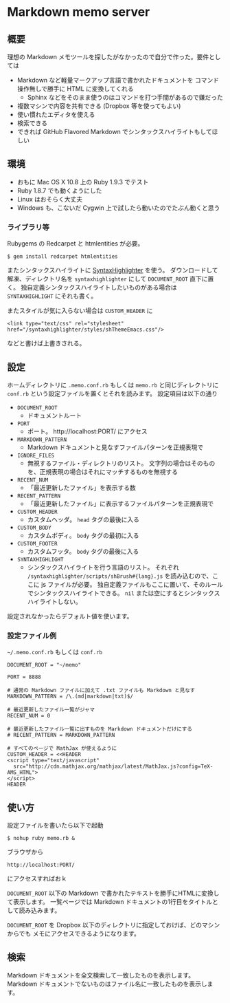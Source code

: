 Markdown memo server
====

概要
----

理想の Markdown メモツールを探したがなかったので自分で作った。要件としては

- Markdown など軽量マークアップ言語で書かれたドキュメントを
  コマンド操作無しで勝手に HTML に変換してくれる
    - Sphinx などをそのまま使うのはコマンドを打つ手間があるので嫌だった
- 複数マシンで内容を共有できる (Dropbox 等を使ってもよい)
- 使い慣れたエディタを使える
- 検索できる
- できれば GitHub Flavored Markdown でシンタックスハイライトもしてほしい

環境
----

- おもに Mac OS X 10.8 上の Ruby 1.9.3 でテスト
- Ruby 1.8.7 でも動くようにした
- Linux はおそらく大丈夫
- Windows も、こないだ Cygwin 上で試したら動いたのでたぶん動くと思う

### ライブラリ等

Rubygems の Redcarpet と htmlentities が必要。

    $ gem install redcarpet htmlentities

またシンタックスハイライトに [SyntaxHighlighter](http://alexgorbatchev.com/SyntaxHighlighter/) を使う。
ダウンロードして解凍、ディレクトリ名を `syntaxhighlighter` にして `DOCUMENT_ROOT` 直下に置く。
独自定義シンタックスハイライトしたいものがある場合は `SYNTAXHIGHLIGHT` にそれも書く。

またスタイルが気に入らない場合は `CUSTOM_HEADER` に

    <link type="text/css" rel="stylesheet" href="/syntaxhighlighter/styles/shThemeEmacs.css"/>

などと書けば上書きされる。

設定
----

ホームディレクトリに `.memo.conf.rb` もしくは
`memo.rb` と同じディレクトリに `conf.rb` という設定ファイルを置くとそれを読みます。
設定項目は以下の通り

- `DOCUMENT_ROOT`
    - ドキュメントルート
- `PORT`
    - ポート。 http://localhost:PORT/ にアクセス
- `MARKDOWN_PATTERN`
    - Markdown ドキュメントと見なすファイルパターンを正規表現で
- `IGNORE_FILES`
    - 無視するファイル・ディレクトリのリスト。
      文字列の場合はそのものを、正規表現の場合はそれにマッチするものを無視する
- `RECENT_NUM`
    - 「最近更新したファイル」を表示する数
- `RECENT_PATTERN`
    - 「最近更新したファイル」に表示するファイルパターンを正規表現で
- `CUSTOM_HEADER`
    - カスタムヘッダ。 `head` タグの最後に入る
- `CUSTOM_BODY`
    - カスタムボディ。 `body` タグの最初に入る
- `CUSTOM_FOOTER`
    - カスタムフッタ。 `body` タグの最後に入る
- `SYNTAXHIGHLIGHT`
    - シンタックスハイライトを行う言語のリスト。
      それぞれ `/syntaxhighlighter/scripts/shBrush#{lang}.js` を読み込むので、ここに js ファイルが必要。
      独自定義ファイルもここに置いて、そのルールでシンタックスハイライトできる。
      `nil` または空にするとシンタックスハイライトしない。

設定されなかったらデフォルト値を使います。

### 設定ファイル例

`~/.memo.conf.rb` もしくは `conf.rb`

    DOCUMENT_ROOT = "~/memo"

    PORT = 8888

    # 通常の Markdown ファイルに加えて .txt ファイルも Markdown と見なす
    MARKDOWN_PATTERN = /\.(md|markdown|txt)$/

    # 最近更新したファイル一覧がジャマ
    RECENT_NUM = 0

    # 最近更新したファイル一覧に出すものを Markdown ドキュメントだけにする
    # RECENT_PATTERN = MARKDOWN_PATTERN

    # すべてのページで MathJax が使えるように
    CUSTOM_HEADER = <<HEADER
    <script type="text/javascript"
      src="http://cdn.mathjax.org/mathjax/latest/MathJax.js?config=TeX-AMS_HTML">
    </script>
    HEADER

使い方
----

設定ファイルを書いたら以下で起動

    $ nohup ruby memo.rb &

ブラウザから

    http://localhost:PORT/

にアクセスすればおｋ

`DOCUMENT_ROOT` 以下の Markdown で書かれたテキストを勝手にHTMLに変換して表示します。
一覧ページでは Markdown ドキュメントの1行目をタイトルとして読み込みます。

`DOCUMENT_ROOT` を Dropbox 以下のディレクトリに指定しておけば、どのマシンからでも
メモにアクセスできるようになります。

検索
----

Markdown ドキュメントを全文検索して一致したものを表示します。
Markdown ドキュメントでないものはファイル名に一致したものを表示します。
